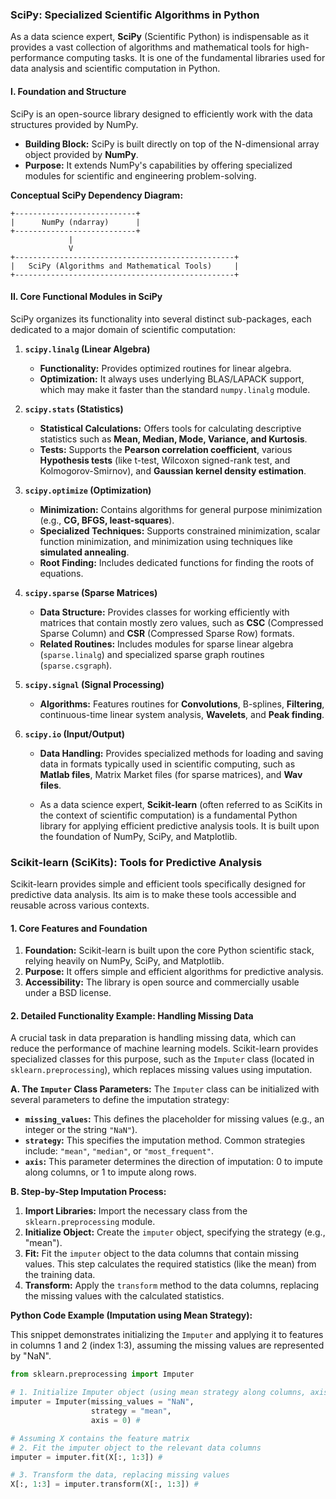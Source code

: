 ### SciPy: Specialized Scientific Algorithms in Python

As a data science expert, **SciPy** (Scientific Python) is indispensable as it provides a vast collection of algorithms and mathematical tools for high-performance computing tasks. It is one of the fundamental libraries used for data analysis and scientific computation in Python.

#### I. Foundation and Structure

SciPy is an open-source library designed to efficiently work with the data structures provided by NumPy.

*   **Building Block:** SciPy is built directly on top of the N-dimensional array object provided by **NumPy**.
*   **Purpose:** It extends NumPy's capabilities by offering specialized modules for scientific and engineering problem-solving.

**Conceptual SciPy Dependency Diagram:**

```ascii
+---------------------------+
|      NumPy (ndarray)      | 
+---------------------------+
             |
             V
+-------------------------------------------------+
|   SciPy (Algorithms and Mathematical Tools)     |
+-------------------------------------------------+
```

#### II. Core Functional Modules in SciPy

SciPy organizes its functionality into several distinct sub-packages, each dedicated to a major domain of scientific computation:

1.  **`scipy.linalg` (Linear Algebra)**
    *   **Functionality:** Provides optimized routines for linear algebra.
    *   **Optimization:** It always uses underlying BLAS/LAPACK support, which may make it faster than the standard `numpy.linalg` module.

2.  **`scipy.stats` (Statistics)**
    *   **Statistical Calculations:** Offers tools for calculating descriptive statistics such as **Mean, Median, Mode, Variance, and Kurtosis**.
    *   **Tests:** Supports the **Pearson correlation coefficient**, various **Hypothesis tests** (like t-test, Wilcoxon signed-rank test, and Kolmogorov-Smirnov), and **Gaussian kernel density estimation**.

3.  **`scipy.optimize` (Optimization)**
    *   **Minimization:** Contains algorithms for general purpose minimization (e.g., **CG, BFGS, least-squares**).
    *   **Specialized Techniques:** Supports constrained minimization, scalar function minimization, and minimization using techniques like **simulated annealing**.
    *   **Root Finding:** Includes dedicated functions for finding the roots of equations.

4.  **`scipy.sparse` (Sparse Matrices)**
    *   **Data Structure:** Provides classes for working efficiently with matrices that contain mostly zero values, such as **CSC** (Compressed Sparse Column) and **CSR** (Compressed Sparse Row) formats.
    *   **Related Routines:** Includes modules for sparse linear algebra (`sparse.linalg`) and specialized sparse graph routines (`sparse.csgraph`).

5.  **`scipy.signal` (Signal Processing)**
    *   **Algorithms:** Features routines for **Convolutions**, B-splines, **Filtering**, continuous-time linear system analysis, **Wavelets**, and **Peak finding**.

6.  **`scipy.io` (Input/Output)**
    *   **Data Handling:** Provides specialized methods for loading and saving data in formats typically used in scientific computing, such as **Matlab files**, Matrix Market files (for sparse matrices), and **Wav files**.
  
    *   As a data science expert, **Scikit-learn** (often referred to as SciKits in the context of scientific computation) is a fundamental Python library for applying efficient predictive analysis tools. It is built upon the foundation of NumPy, SciPy, and Matplotlib.

### Scikit-learn (SciKits): Tools for Predictive Analysis

Scikit-learn provides simple and efficient tools specifically designed for predictive data analysis. Its aim is to make these tools accessible and reusable across various contexts.

#### 1. Core Features and Foundation

1.  **Foundation:** Scikit-learn is built upon the core Python scientific stack, relying heavily on NumPy, SciPy, and Matplotlib.
2.  **Purpose:** It offers simple and efficient algorithms for predictive analysis.
3.  **Accessibility:** The library is open source and commercially usable under a BSD license.

#### 2. Detailed Functionality Example: Handling Missing Data

A crucial task in data preparation is handling missing data, which can reduce the performance of machine learning models. Scikit-learn provides specialized classes for this purpose, such as the `Imputer` class (located in `sklearn.preprocessing`), which replaces missing values using imputation.

**A. The `Imputer` Class Parameters:**
The `Imputer` class can be initialized with several parameters to define the imputation strategy:

*   **`missing_values`:** This defines the placeholder for missing values (e.g., an integer or the string `"NaN"`).
*   **`strategy`:** This specifies the imputation method. Common strategies include: `"mean"`, `"median"`, or `"most_frequent"`.
*   **`axis`:** This parameter determines the direction of imputation: $0$ to impute along columns, or $1$ to impute along rows.

**B. Step-by-Step Imputation Process:**

1.  **Import Libraries:** Import the necessary class from the `sklearn.preprocessing` module.
2.  **Initialize Object:** Create the `imputer` object, specifying the strategy (e.g., "mean").
3.  **Fit:** Fit the `imputer` object to the data columns that contain missing values. This step calculates the required statistics (like the mean) from the training data.
4.  **Transform:** Apply the `transform` method to the data columns, replacing the missing values with the calculated statistics.

**Python Code Example (Imputation using Mean Strategy):**

This snippet demonstrates initializing the `Imputer` and applying it to features in columns 1 and 2 (index 1:3), assuming the missing values are represented by "NaN".

```python
from sklearn.preprocessing import Imputer

# 1. Initialize Imputer object (using mean strategy along columns, axis=0)
imputer = Imputer(missing_values = "NaN", 
                  strategy = "mean", 
                  axis = 0) #

# Assuming X contains the feature matrix
# 2. Fit the imputer object to the relevant data columns
imputer = imputer.fit(X[:, 1:3]) #

# 3. Transform the data, replacing missing values
X[:, 1:3] = imputer.transform(X[:, 1:3]) #
```
